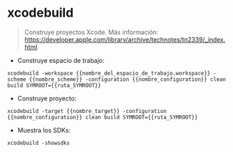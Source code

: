 # xcodebuild

> Construye proyectos Xcode.
> Más información: <https://developer.apple.com/library/archive/technotes/tn2339/_index.html>.
- Construye espacio de trabajo:

`xcodebuild -workspace {{nombre_del_espacio_de_trabajo.workspace}} -scheme {{nombre_scheme}} -configuration {{nombre_configuration}} clean build SYMROOT={{ruta_SYMROOT}}`

- Construye proyecto:

`xcodebuild -target {{nombre_target}} -configuration {{nombre_configuration}} clean build SYMROOT={{ruta_SYMROOT}}`

- Muestra los SDKs:

`xcodebuild -showsdks`
